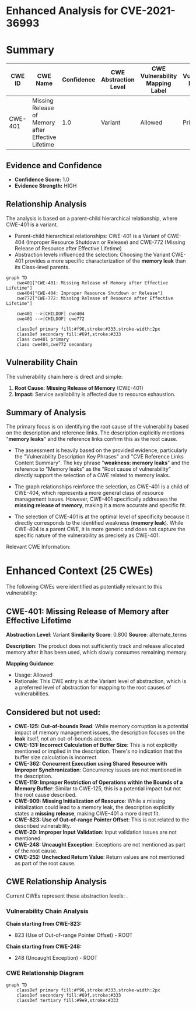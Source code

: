# Enhanced Analysis for CVE-2021-36993

# Summary
| CWE ID | CWE Name | Confidence | CWE Abstraction Level | CWE Vulnerability Mapping Label | CWE-Vulnerability Mapping Notes |
|---|---|---|---|---|---|
| CWE-401 | Missing Release of Memory after Effective Lifetime | 1.0 | Variant | Allowed | Primary CWE |

## Evidence and Confidence

*   **Confidence Score:** 1.0
*   **Evidence Strength:** HIGH

## Relationship Analysis
The analysis is based on a parent-child hierarchical relationship, where CWE-401 is a variant.
- Parent-child hierarchical relationships: CWE-401 is a Variant of CWE-404 (Improper Resource Shutdown or Release) and CWE-772 (Missing Release of Resource after Effective Lifetime)
- Abstraction levels influenced the selection: Choosing the Variant CWE-401 provides a more specific characterization of the **memory leak** than its Class-level parents.

```mermaid
graph TD
    cwe401["CWE-401: Missing Release of Memory after Effective Lifetime"]
    cwe404["CWE-404: Improper Resource Shutdown or Release"]
    cwe772["CWE-772: Missing Release of Resource after Effective Lifetime"]

    cwe401 -->|CHILDOF| cwe404
    cwe401 -->|CHILDOF| cwe772

    classDef primary fill:#f96,stroke:#333,stroke-width:2px
    classDef secondary fill:#69f,stroke:#333
    class cwe401 primary
    class cwe404,cwe772 secondary
```

## Vulnerability Chain
The vulnerability chain here is direct and simple:

1.  **Root Cause:** **Missing Release of Memory** (CWE-401)
2.  **Impact:** Service availability is affected due to resource exhaustion.

## Summary of Analysis
The primary focus is on identifying the root cause of the vulnerability based on the description and reference links. The description explicitly mentions "**memory leaks**" and the reference links confirm this as the root cause.

-   The assessment is heavily based on the provided evidence, particularly the "Vulnerability Description Key Phrases" and "CVE Reference Links Content Summary". The key phrase "**weakness: memory leaks**" and the reference to "Memory leaks" as the "Root cause of vulnerability" directly support the selection of a CWE related to memory leaks.

-   The graph relationships reinforce the selection, as CWE-401 is a child of CWE-404, which represents a more general class of resource management issues. However, CWE-401 specifically addresses the **missing release of memory**, making it a more accurate and specific fit.

-   The selection of CWE-401 is at the optimal level of specificity because it directly corresponds to the identified weakness (**memory leak**). While CWE-404 is a parent CWE, it is more generic and does not capture the specific nature of the vulnerability as precisely as CWE-401.

Relevant CWE Information:

# Enhanced Context (25 CWEs)
The following CWEs were identified as potentially relevant to this vulnerability:

## CWE-401: Missing Release of Memory after Effective Lifetime
**Abstraction Level**: Variant
**Similarity Score**: 0.800
**Source**: alternate_terms

**Description**:
The product does not sufficiently track and release allocated memory after it has been used, which slowly consumes remaining memory.

**Mapping Guidance**:
- Usage: Allowed
- Rationale: This CWE entry is at the Variant level of abstraction, which is a preferred level of abstraction for mapping to the root causes of vulnerabilities.

## Considered but not used:

*   **CWE-125: Out-of-bounds Read**: While memory corruption is a potential impact of memory management issues, the description focuses on the **leak** itself, not an out-of-bounds access.
*   **CWE-131: Incorrect Calculation of Buffer Size**: This is not explicitly mentioned or implied in the description. There's no indication that the buffer size calculation is incorrect.
*   **CWE-362: Concurrent Execution using Shared Resource with Improper Synchronization**: Concurrency issues are not mentioned in the description.
*   **CWE-119: Improper Restriction of Operations within the Bounds of a Memory Buffer**: Similar to CWE-125, this is a potential impact but not the root cause described.
*   **CWE-909: Missing Initialization of Resource**: While a missing initialization could lead to a memory leak, the description explicitly states a **missing release**, making CWE-401 a more direct fit.
*   **CWE-823: Use of Out-of-range Pointer Offset**: This is not related to the described vulnerability.
*   **CWE-20: Improper Input Validation**: Input validation issues are not mentioned.
*   **CWE-248: Uncaught Exception**: Exceptions are not mentioned as part of the root cause.
*   **CWE-252: Unchecked Return Value**: Return values are not mentioned as part of the root cause.


## CWE Relationship Analysis

Current CWEs represent these abstraction levels: .


### Vulnerability Chain Analysis

**Chain starting from CWE-823:**
- 823 (Use of Out-of-range Pointer Offset) - ROOT


**Chain starting from CWE-248:**
- 248 (Uncaught Exception) - ROOT



### CWE Relationship Diagram

```mermaid
graph TD
    classDef primary fill:#f96,stroke:#333,stroke-width:2px
    classDef secondary fill:#69f,stroke:#333
    classDef tertiary fill:#9e9,stroke:#333
```